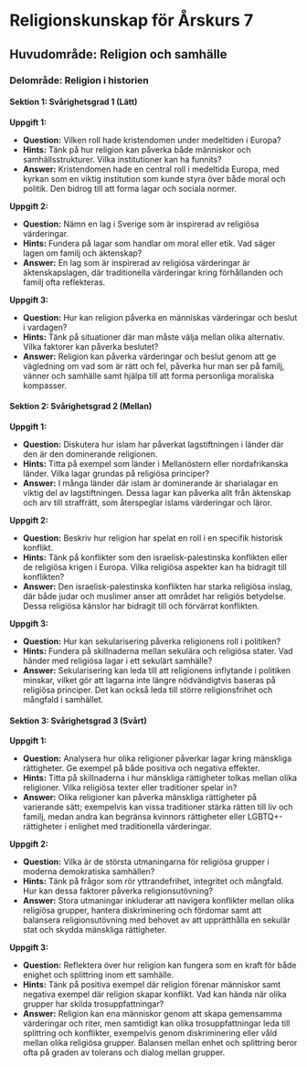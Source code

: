 # Religionskunskap för Årskurs 7

## Huvudområde: Religion och samhälle
### Delområde: Religion i historien

#### Sektion 1: Svårighetsgrad 1 (Lätt)

**Uppgift 1:**
- **Question:** Vilken roll hade kristendomen under medeltiden i Europa?
- **Hints:** Tänk på hur religion kan påverka både människor och samhällsstrukturer. Vilka institutioner kan ha funnits?
- **Answer:** Kristendomen hade en central roll i medeltida Europa, med kyrkan som en viktig institution som kunde styra över både moral och politik. Den bidrog till att forma lagar och sociala normer.

**Uppgift 2:**
- **Question:** Nämn en lag i Sverige som är inspirerad av religiösa värderingar.
- **Hints:** Fundera på lagar som handlar om moral eller etik. Vad säger lagen om familj och äktenskap?
- **Answer:** En lag som är inspirerad av religiösa värderingar är äktenskapslagen, där traditionella värderingar kring förhållanden och familj ofta reflekteras.

**Uppgift 3:**
- **Question:** Hur kan religion påverka en människas värderingar och beslut i vardagen?
- **Hints:** Tänk på situationer där man måste välja mellan olika alternativ. Vilka faktorer kan påverka beslutet?
- **Answer:** Religion kan påverka värderingar och beslut genom att ge vägledning om vad som är rätt och fel, påverka hur man ser på familj, vänner och samhälle samt hjälpa till att forma personliga moraliska kompasser.

#### Sektion 2: Svårighetsgrad 2 (Mellan)

**Uppgift 1:**
- **Question:** Diskutera hur islam har påverkat lagstiftningen i länder där den är den dominerande religionen.
- **Hints:** Titta på exempel som länder i Mellanöstern eller nordafrikanska länder. Vilka lagar grundas på religiösa principer?
- **Answer:** I många länder där islam är dominerande är sharialagar en viktig del av lagstiftningen. Dessa lagar kan påverka allt från äktenskap och arv till straffrätt, som återspeglar islams värderingar och läror.

**Uppgift 2:**
- **Question:** Beskriv hur religion har spelat en roll i en specifik historisk konflikt.
- **Hints:** Tänk på konflikter som den israelisk-palestinska konflikten eller de religiösa krigen i Europa. Vilka religiösa aspekter kan ha bidragit till konflikten?
- **Answer:** Den israelisk-palestinska konflikten har starka religiösa inslag, där både judar och muslimer anser att området har religiös betydelse. Dessa religiösa känslor har bidragit till och förvärrat konflikten.

**Uppgift 3:**
- **Question:** Hur kan sekularisering påverka religionens roll i politiken?
- **Hints:** Fundera på skillnaderna mellan sekulära och religiösa stater. Vad händer med religiösa lagar i ett sekulärt samhälle?
- **Answer:** Sekularisering kan leda till att religionens inflytande i politiken minskar, vilket gör att lagarna inte längre nödvändigtvis baseras på religiösa principer. Det kan också leda till större religionsfrihet och mångfald i samhället.

#### Sektion 3: Svårighetsgrad 3 (Svårt)

**Uppgift 1:**
- **Question:** Analysera hur olika religioner påverkar lagar kring mänskliga rättigheter. Ge exempel på både positiva och negativa effekter.
- **Hints:** Titta på skillnaderna i hur mänskliga rättigheter tolkas mellan olika religioner. Vilka religiösa texter eller traditioner spelar in?
- **Answer:** Olika religioner kan påverka mänskliga rättigheter på varierande sätt; exempelvis kan vissa traditioner stärka rätten till liv och familj, medan andra kan begränsa kvinnors rättigheter eller LGBTQ+-rättigheter i enlighet med traditionella värderingar.

**Uppgift 2:**
- **Question:** Vilka är de största utmaningarna för religiösa grupper i moderna demokratiska samhällen?
- **Hints:** Tänk på frågor som rör yttrandefrihet, integritet och mångfald. Hur kan dessa faktorer påverka religionsutövning?
- **Answer:** Stora utmaningar inkluderar att navigera konflikter mellan olika religiösa grupper, hantera diskriminering och fördomar samt att balansera religionsutövning med behovet av att upprätthålla en sekulär stat och skydda mänskliga rättigheter.

**Uppgift 3:**
- **Question:** Reflektera över hur religion kan fungera som en kraft för både enighet och splittring inom ett samhälle.
- **Hints:** Tänk på positiva exempel där religion förenar människor samt negativa exempel där religion skapar konflikt. Vad kan hända när olika grupper har skilda trosuppfattningar?
- **Answer:** Religion kan ena människor genom att skapa gemensamma värderingar och riter, men samtidigt kan olika trosuppfattningar leda till splittring och konflikter, exempelvis genom diskriminering eller våld mellan olika religiösa grupper. Balansen mellan enhet och splittring beror ofta på graden av tolerans och dialog mellan grupper.
